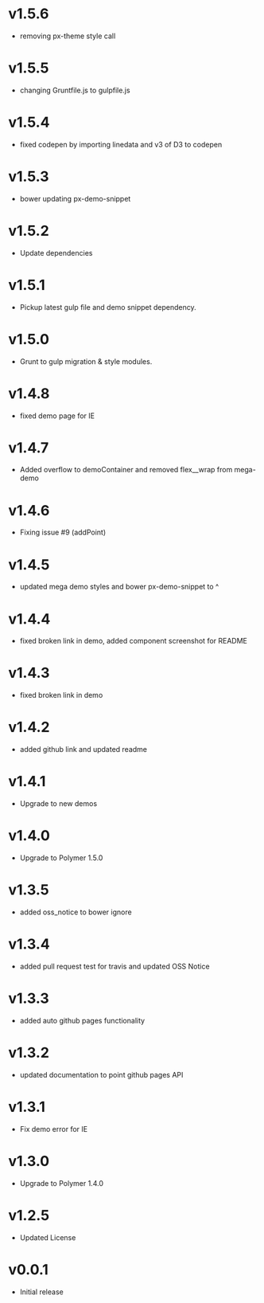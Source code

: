 v1.5.6
==================
* removing px-theme style call


v1.5.5
==================
* changing Gruntfile.js to gulpfile.js

v1.5.4
==================
* fixed codepen by importing linedata and v3 of D3 to codepen

v1.5.3
==================
* bower updating px-demo-snippet

v1.5.2
==================
* Update dependencies

v1.5.1
==================
* Pickup latest gulp file and demo snippet dependency.

v1.5.0
==================
* Grunt to gulp migration & style modules.

v1.4.8
==================
* fixed demo page for IE

v1.4.7
==================
* Added overflow to demoContainer and removed flex__wrap from mega-demo

v1.4.6
==================
* Fixing issue #9 (addPoint)

v1.4.5
==================
* updated mega demo styles and bower px-demo-snippet to ^

v1.4.4
==================
* fixed broken link in demo, added component screenshot for README

v1.4.3
==================
* fixed broken link in demo

v1.4.2
==================
* added github link and updated readme

v1.4.1
==================
* Upgrade to new demos

v1.4.0
==================
* Upgrade to Polymer 1.5.0

v1.3.5
==================
* added oss_notice to bower ignore

v1.3.4
==================
* added pull request test for travis and updated OSS Notice

v1.3.3
==================
* added auto github pages functionality

v1.3.2
==================
* updated documentation to point github pages API

v1.3.1
==================
* Fix demo error for IE

v1.3.0
==================
* Upgrade to Polymer 1.4.0

v1.2.5
==================
* Updated License

v0.0.1
==================
* Initial release
